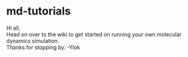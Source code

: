 # md-tutorials

Hi all,  
Head on over to the wiki to get started on running your own molecular dynamics simulation.  
Thanks for stopping by. -Ylok
